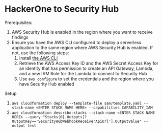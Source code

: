# HackerOne to Security Hub

Prerequisites:
1. AWS Security Hub is enabled in the region where you want to receive findings
1. Ensure you have the AWS CLI configured to deploy a serverless application to the same region where AWS Security Hub is enabled. If not, use the following steps:
    1. Install [the AWS CLI](https://docs.aws.amazon.com/cli/latest/userguide/cli-chap-install.html)
    1. Retrieve the AWS Access Key ID and the AWS Secret Access Key for an identity that has permission to create an API Gateway, Lambda, and a new IAM Role for the Lambda to connect to Security Hub
    1. Use `aws configure` to set the credentials and the region where you have Security Hub enabled 

Setup
1. `aws cloudformation deploy --template-file sam/template.yaml --stack-name <ENTER STACK NAME HERE> --capabilities CAPABILITY_IAM`
1. `aws cloudformation describe-stacks --stack-name <ENTER STACK NAME HERE> --query "Stacks[0].Outputs[?OutputKey=='SecurityHubWebhookReceiverApiUrl'].OutputValue" --output text`
